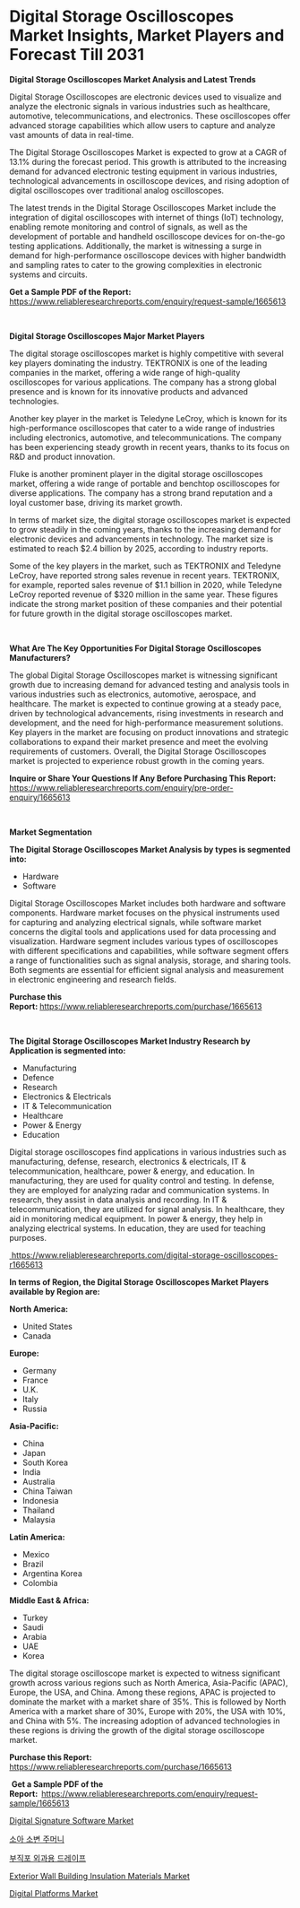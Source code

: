 <p><h1>Digital Storage Oscilloscopes Market Insights, Market Players and Forecast Till 2031</h1></p><p><strong>Digital Storage Oscilloscopes Market Analysis and Latest Trends</strong></p>
<p><p>Digital Storage Oscilloscopes are electronic devices used to visualize and analyze the electronic signals in various industries such as healthcare, automotive, telecommunications, and electronics. These oscilloscopes offer advanced storage capabilities which allow users to capture and analyze vast amounts of data in real-time. </p><p>The Digital Storage Oscilloscopes Market is expected to grow at a CAGR of 13.1% during the forecast period. This growth is attributed to the increasing demand for advanced electronic testing equipment in various industries, technological advancements in oscilloscope devices, and rising adoption of digital oscilloscopes over traditional analog oscilloscopes. </p><p>The latest trends in the Digital Storage Oscilloscopes Market include the integration of digital oscilloscopes with internet of things (IoT) technology, enabling remote monitoring and control of signals, as well as the development of portable and handheld oscilloscope devices for on-the-go testing applications. Additionally, the market is witnessing a surge in demand for high-performance oscilloscope devices with higher bandwidth and sampling rates to cater to the growing complexities in electronic systems and circuits.</p></p>
<p><strong>Get a Sample PDF of the Report:&nbsp;</strong> <a href="https://www.reliableresearchreports.com/enquiry/request-sample/1665613">https://www.reliableresearchreports.com/enquiry/request-sample/1665613</a></p>
<p>&nbsp;</p>
<p><strong>Digital Storage Oscilloscopes Major Market Players</strong></p>
<p><p>The digital storage oscilloscopes market is highly competitive with several key players dominating the industry. TEKTRONIX is one of the leading companies in the market, offering a wide range of high-quality oscilloscopes for various applications. The company has a strong global presence and is known for its innovative products and advanced technologies.</p><p>Another key player in the market is Teledyne LeCroy, which is known for its high-performance oscilloscopes that cater to a wide range of industries including electronics, automotive, and telecommunications. The company has been experiencing steady growth in recent years, thanks to its focus on R&D and product innovation.</p><p>Fluke is another prominent player in the digital storage oscilloscopes market, offering a wide range of portable and benchtop oscilloscopes for diverse applications. The company has a strong brand reputation and a loyal customer base, driving its market growth.</p><p>In terms of market size, the digital storage oscilloscopes market is expected to grow steadily in the coming years, thanks to the increasing demand for electronic devices and advancements in technology. The market size is estimated to reach $2.4 billion by 2025, according to industry reports.</p><p>Some of the key players in the market, such as TEKTRONIX and Teledyne LeCroy, have reported strong sales revenue in recent years. TEKTRONIX, for example, reported sales revenue of $1.1 billion in 2020, while Teledyne LeCroy reported revenue of $320 million in the same year. These figures indicate the strong market position of these companies and their potential for future growth in the digital storage oscilloscopes market.</p></p>
<p>&nbsp;</p>
<p><strong>What Are The Key Opportunities For Digital Storage Oscilloscopes Manufacturers?</strong></p>
<p><p>The global Digital Storage Oscilloscopes market is witnessing significant growth due to increasing demand for advanced testing and analysis tools in various industries such as electronics, automotive, aerospace, and healthcare. The market is expected to continue growing at a steady pace, driven by technological advancements, rising investments in research and development, and the need for high-performance measurement solutions. Key players in the market are focusing on product innovations and strategic collaborations to expand their market presence and meet the evolving requirements of customers. Overall, the Digital Storage Oscilloscopes market is projected to experience robust growth in the coming years.</p></p>
<p><strong>Inquire or Share Your Questions If Any Before Purchasing This Report:</strong> <a href="https://www.reliableresearchreports.com/enquiry/pre-order-enquiry/1665613">https://www.reliableresearchreports.com/enquiry/pre-order-enquiry/1665613</a></p>
<p>&nbsp;</p>
<p><strong>Market Segmentation</strong></p>
<p><strong>The Digital Storage Oscilloscopes Market Analysis by types is segmented into:</strong></p>
<p><ul><li>Hardware</li><li>Software</li></ul></p>
<p><p>Digital Storage Oscilloscopes Market includes both hardware and software components. Hardware market focuses on the physical instruments used for capturing and analyzing electrical signals, while software market concerns the digital tools and applications used for data processing and visualization. Hardware segment includes various types of oscilloscopes with different specifications and capabilities, while software segment offers a range of functionalities such as signal analysis, storage, and sharing tools. Both segments are essential for efficient signal analysis and measurement in electronic engineering and research fields.</p></p>
<p><strong>Purchase this Report:&nbsp;</strong><a href="https://www.reliableresearchreports.com/purchase/1665613">https://www.reliableresearchreports.com/purchase/1665613</a></p>
<p>&nbsp;</p>
<p><strong>The Digital Storage Oscilloscopes Market Industry Research by Application is segmented into:</strong></p>
<p><ul><li>Manufacturing</li><li>Defence</li><li>Research</li><li>Electronics & Electricals</li><li>IT & Telecommunication</li><li>Healthcare</li><li>Power & Energy</li><li>Education</li></ul></p>
<p><p>Digital storage oscilloscopes find applications in various industries such as manufacturing, defense, research, electronics & electricals, IT & telecommunication, healthcare, power & energy, and education. In manufacturing, they are used for quality control and testing. In defense, they are employed for analyzing radar and communication systems. In research, they assist in data analysis and recording. In IT & telecommunication, they are utilized for signal analysis. In healthcare, they aid in monitoring medical equipment. In power & energy, they help in analyzing electrical systems. In education, they are used for teaching purposes.</p></p>
<p><a href="https://www.reliableresearchreports.com/digital-storage-oscilloscopes-r1665613">&nbsp;https://www.reliableresearchreports.com/digital-storage-oscilloscopes-r1665613</a></p>
<p><strong>In terms of Region, the Digital Storage Oscilloscopes Market Players available by Region are:</strong></p>
<p>
    <p> <strong> North America: </strong>
        <ul>
            <li>United States</li>
            <li>Canada</li>
        </ul>
        </p> 
    <p> <strong> Europe: </strong>
        <ul>
            <li>Germany</li>
            <li>France</li>
            <li>U.K.</li>
            <li>Italy</li>
            <li>Russia</li>
        </ul>
        </p> 
    <p> <strong> Asia-Pacific: </strong>
        <ul>
            <li>China</li>
            <li>Japan</li>
            <li>South Korea</li>
            <li>India</li>
            <li>Australia</li>
            <li>China Taiwan</li>
            <li>Indonesia</li>
            <li>Thailand</li>
            <li>Malaysia</li>
        </ul>
        </p> 
    <p> <strong> Latin America: </strong>
        <ul>
            <li>Mexico</li>
            <li>Brazil</li>
            <li>Argentina Korea</li>
            <li>Colombia</li>
        </ul>
        </p> 
    <p> <strong> Middle East & Africa: </strong>
        <ul>
            <li>Turkey</li>
            <li>Saudi</li>
            <li>Arabia</li>
            <li>UAE</li>
            <li>Korea</li>
        </ul>
    </p>
    </p>
<p><p>The digital storage oscilloscope market is expected to witness significant growth across various regions such as North America, Asia-Pacific (APAC), Europe, the USA, and China. Among these regions, APAC is projected to dominate the market with a market share of 35%. This is followed by North America with a market share of 30%, Europe with 20%, the USA with 10%, and China with 5%. The increasing adoption of advanced technologies in these regions is driving the growth of the digital storage oscilloscope market.</p></p>
<p><strong>Purchase this Report: </strong><a href="https://www.reliableresearchreports.com/purchase/1665613">https://www.reliableresearchreports.com/purchase/1665613</a></p>
<p>&nbsp;<strong>Get a Sample PDF of the Report:&nbsp;&nbsp;</strong><a href="https://www.reliableresearchreports.com/enquiry/request-sample/1665613">https://www.reliableresearchreports.com/enquiry/request-sample/1665613</a></p>
<p><strong></strong></p>
<p><p><a href="https://github.com/Valeridd446677/Market-Research-Report-List-1/blob/main/digital-signature-software-market.md">Digital Signature Software Market</a></p><p><a href="https://github.com/anton65482023/Market-Research-Report-List-1/blob/main/242238458736.md">소아 소변 주머니</a></p><p><a href="https://github.com/Hubertstyenger6685/Market-Research-Report-List-1/blob/main/164874758735.md">부직포 외과용 드레이프</a></p><p><a href="https://issuu.com/reportprime-2/docs/exterior-wall-building-insulation-materials-market">Exterior Wall Building Insulation Materials Market</a></p><p><a href="https://github.com/IzaiahBartell/Market-Research-Report-List-1/blob/main/digital-platforms-market.md">Digital Platforms Market</a></p></p>
